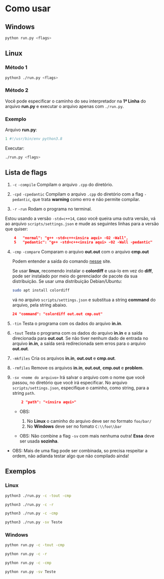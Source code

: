 # Como usar

## Windows

```bash
python run.py <flags>
```
## Linux

### Método 1

```bash
python3 ./run.py <flags>
```

### Método 2

Você pode especificar o caminho do seu interpretador  na __1ª Linha__ do arquivo __run.py__ e executar o arquivo apenas com ```./run.py```.

### Exemplo

Arquivo __run.py__:

```py
1 #!/usr/bin/env python3.8
```
Executar:
```bash
./run.py <flags>
```

## Lista de flags

1. ```-c``` ```-compile``` Compilam o arquivo ```.cpp``` do diretório.

2. ```-cpd``` ```-cpedantic``` Compilam o arquivo ```.cpp``` do diretório com a flag ```-pedantic```, que trata __warning__ como erro e não permite compilar.

3. ```-r``` ```-run``` Rodam o programa no terminal.

Estou usando a versão ```-std=c++14```, caso você queira uma outra versão, vá ao arquivo ```scripts/settings.json``` e mude as seguintes linhas para a versão que quiser:


```json
    4   "normal": "g++ -std=c++<insira aqui> -O2 -Wall",
    5   "pedantic": "g++ -std=c++<insira aqui> -O2 -Wall -pedantic"
```


4. ```-cmp``` ```-compare``` Comparam o arquivo __out.out__ com o arquivo __cmp.out__ 

    Podem entender a saída do comando [nesse](http://www.bosontreinamentos.com.br/linux/como-comparar-arquivos-no-linux-com-cmp-comm-diff-e-sdiff/) site.

     Se usar __linux__, recomendo instalar o __colordiff__ e usa-lo em vez do __diff__, pode ser instalado por meio do gerenciador de pacote da sua distribuição. Se usar uma distribuição Debian/Ubuntu:

    ```bash
    sudo apt install colordiff
    ```
    vá no arquivo ```scripts/settings.json``` e substitua a string __command__ do arquivo, pela string abaixo.
     
    ```json
    24 "command": "colordiff out.out cmp.out"
    ```

5. ```-tin``` Testa o programa com os dados do arquivo __in.in__.

6. ```-tout``` Testa o programa com os dados do arquivo __in.in__ e a saída direcionada para __out.out__. Se não tiver nenhum dado de entrada no arquivo __in.in__, a saída será redirecionada sem erros para o arquivo __out.out__.

7. ```-mkfiles``` Cria os arquivos __in.in__, __out.out__ e __cmp.out__.

8. ```-rmfiles``` Remove os arquivos __in.in__, __out.out__, __cmp.out__ e __problem__.

9. ```-sv <nome do arquivo>``` Irá salvar o arquivo com o nome que você passou, no diretório que você irá especificar. No arquivo ```scripts/settings.json```, especifique o caminho, como string, para a string ```path```.

    ```json
        2 "path": "<insira aqui>"
    ```

    * OBS:
        1. No __Linux__ o caminho do arquivo deve ser no formato ```foo/bar/```
        2. No __Windows__ deve ser no fomato ```C:\\foo\\bar``` 
    
    * OBS: Não combine a flag ```-sv``` com mais nenhuma outra! __Essa__ deve ser usada __sozinha__.
 
* OBS: Mais de uma flag pode ser combinada, so precisa respeitar a ordem, não adianda testar algo que não compilado ainda!

## Exemplos

### Linux

```bash
python3 ./run.py -c -tout -cmp
```
```bash
python3 ./run.py -c -r
```
```bash
python3 ./run.py -c -cmp
```
```bash
python3 ./run.py -sv Teste
```

### Windows

```bash
python run.py -c -tout -cmp
```
```bash
python run.py -c -r
```
```bash
python run.py -c -cmp
```
```bash
python run.py -sv Teste
```